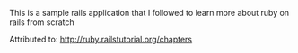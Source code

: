 This is a sample rails application that I followed to learn more about ruby on rails from scratch

Attributed to:
http://ruby.railstutorial.org/chapters